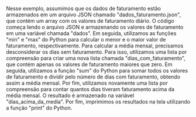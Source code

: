 Nesse exemplo, assumimos que os dados de faturamento estão armazenados em um arquivo JSON chamado 
"dados_faturamento.json", que contém um array com os valores de faturamento diário.
O código começa lendo o arquivo JSON e armazenando os valores de faturamento 
em uma variável chamada "dados". 
Em seguida, utilizamos as funções "min" e "max" do Python para 
calcular o menor e o maior valor de faturamento, respectivamente.
Para calcular a média mensal, precisamos desconsiderar os dias sem faturamento. Para isso, utilizamos uma lista por compreensão para criar uma nova lista chamada "dias_com_faturamento", que contém apenas os valores de faturamento maiores que zero. Em seguida, utilizamos a função "sum" do Python para somar todos os valores de faturamento e dividir pelo número de dias com faturamento, obtendo assim a média mensal.
Por fim, utilizamos novamente uma lista por compreensão para contar quantos dias tiveram faturamento acima da média mensal. O resultado é armazenado na variável "dias_acima_da_media".
Por fim, imprimimos os resultados na tela utilizando a função "print" do Python.
